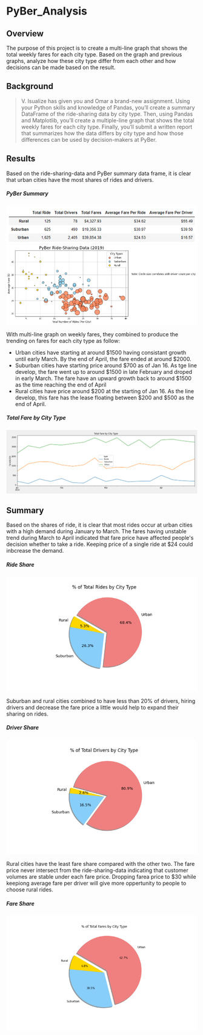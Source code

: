 # PyBer_Analysis
## Overview
The purpose of this project is to create a multi-line graph that shows the total weekly fares for each city type. Based on the graph and previous graphs, analyze how these city type differ from each other and how decisions can be made based on the result.

## Background
>V. Isualize has given you and Omar a brand-new assignment. Using your Python skills and knowledge of Pandas, you’ll create a summary DataFrame of the ride-sharing data by city type. Then, using Pandas and Matplotlib, you’ll create a multiple-line graph that shows the total weekly fares for each city type. Finally, you’ll submit a written report that summarizes how the data differs by city type and how those differences can be used by decision-makers at PyBer.

## Results
Based on the ride-sharing-data and PyBer summary data frame, it is clear that urban cities have the most shares of rides and drivers.
##### PyBer Summary
![ride-share-data](https://github.com/WilliamBHW/PyBer_Analysis/blob/main/analysis/Ride_Data.png)
![](https://github.com/WilliamBHW/PyBer_Analysis/blob/main/analysis/Fig1.png)
<br>

With multi-line graph on weekly fares, they combined to produce the trending on fares for each city type as follow:
- Urban cities have starting at around $1500 having consistant growth until early March. By the end of April, the fare ended at around $2000.
- Suburban cities have starting price around $700 as of Jan 16. As tge line develop, the fare went up to around $1500 in late February and droped in early March. The fare have an upward growth back to around $1500 as the time reaching the end of April
- Rural cities have price around $200 at the starting of Jan 16. As the line develop, this fare has the lease floating between $200 and $500 as the end of April.
##### Total Fare by City Type
![fare_summary](https://github.com/WilliamBHW/PyBer_Analysis/blob/main/analysis/PyBer_fare_summary.png)
<br>

## Summary
Based on the shares of ride, it is clear that most rides occur at urban cities with a high demand during January to March. The fares having unstable trend during March to April indicated that fare price have affected people's decision whether to take a ride. Keeping price of a single ride at $24 could inbcrease the demand.
##### Ride Share
![ride-share](https://github.com/WilliamBHW/PyBer_Analysis/blob/main/analysis/Fig6.png)
<br>

Suburban and rural cities combined to have less than 20% of drivers, hiring drivers and decrease the fare price a little would help to expand their sharing on rides.
##### Driver Share
![driver-share](https://github.com/WilliamBHW/PyBer_Analysis/blob/main/analysis/Fig7.png)
<br>

Rural cities have the least fare share compared with the other two. The fare price never intersect from the ride-sharing-data indicating that customer volumes are stable under each fare price. Dropping farea price to $30 while keepiong average fare per driver will give more oppertunity to people to choose rural rides.
##### Fare Share
![fare-share](https://github.com/WilliamBHW/PyBer_Analysis/blob/main/analysis/Fig5.png)
